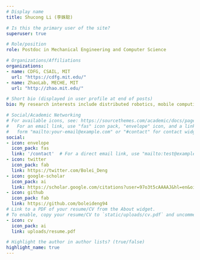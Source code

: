 ```yaml
---
# Display name
title: Shucong Li (李姝聪)

# Is this the primary user of the site?
superuser: true

# Role/position
role: Postdoc in Mechanical Engineering and Computer Science

# Organizations/Affiliations
organizations:
- name: CDFG, CSAIL, MIT
  url: "https://cdfg.mit.edu/"
- name: ZhaoLab, MECHE, MIT
  url: "http://zhao.mit.edu/"

# Short bio (displayed in user profile at end of posts)
bio: My research interests include distributed robotics, mobile computing and programmable matter.

# Social/Academic Networking
# For available icons, see: https://sourcethemes.com/academic/docs/page-builder/#icons
#   For an email link, use "fas" icon pack, "envelope" icon, and a link in the
#   form "mailto:your-email@example.com" or "#contact" for contact widget.
social:
- icon: envelope
  icon_pack: fas
  link: '/contact'  # For a direct email link, use "mailto:test@example.org".
- icon: twitter
  icon_pack: fab
  link: https://twitter.com/Bolei_Deng
- icon: google-scholar
  icon_pack: ai
  link: https://scholar.google.com/citations?user=97o3t5cAAAAJ&hl=en&oi=ao
- icon: github
  icon_pack: fab
  link: https://github.com/boleideng94
# Link to a PDF of your resume/CV from the About widget.
# To enable, copy your resume/CV to `static/uploads/cv.pdf` and uncomment the lines below.
- icon: cv
  icon_pack: ai
  link: uploads/resume.pdf

# Highlight the author in author lists? (true/false)
highlight_name: true
---
```

